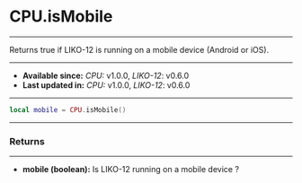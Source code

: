 # CPU.isMobile
---

Returns true if LIKO-12 is running on a mobile device (Android or iOS).

---

* **Available since:** _CPU:_ v1.0.0, _LIKO-12_: v0.6.0
* **Last updated in:** _CPU:_ v1.0.0, _LIKO-12_: v0.6.0

---

```lua
local mobile = CPU.isMobile()
```

---
### Returns
---

* **mobile (boolean):** Is LIKO-12 running on a mobile device ?


